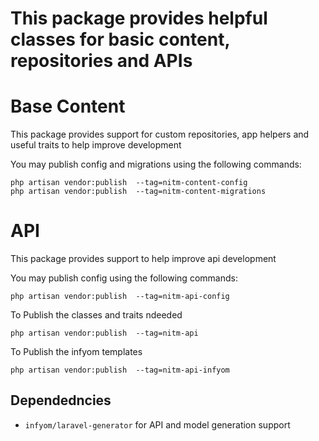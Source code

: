 # This package provides helpful classes for basic content, repositories and APIs

# Base Content
This package provides support for custom repositories, app helpers and useful traits to help improve development

You may publish config and migrations using the following commands:

```
php artisan vendor:publish  --tag=nitm-content-config
php artisan vendor:publish  --tag=nitm-content-migrations
```
# API

This package provides support to help improve api development

You may publish config using the following commands:

```
php artisan vendor:publish  --tag=nitm-api-config
```

To Publish the classes and traits ndeeded
```
php artisan vendor:publish  --tag=nitm-api
```

To Publish the infyom templates
```
php artisan vendor:publish  --tag=nitm-api-infyom
```
## Dependedncies
 - `infyom/laravel-generator` for API and model generation support